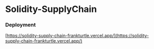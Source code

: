 # Solidity-SupplyChain

### Deployment

[https://solidity-supply-chain-frankturtle.vercel.app/](https://solidity-supply-chain-frankturtle.vercel.app/)
